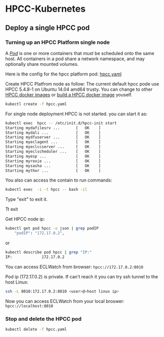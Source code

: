 # HPCC-Kubernetes
## Deploy a single HPCC pod
### Turning up an HPCC Platform single node
A [_Pod_](https://github.com/kubernetes/kubernetes/blob/master/docs/user-guide/pods.md) is one or more containers that _must_ be scheduled onto the same host.  All containers in a pod share a network namespace, and may optionally share mounted volumes.

Here is the config for the hpcc platform pod: [hpcc.yaml](hpcc.yaml)

Create HPCC Platfrom node as follow:
The current default hpcc pode use HPCC 5.4.8-1 on Ubuntu 14.04 amd64 trusty. You can change to other [HPCC docker images](https://hub.docker.com/r/hpccsystems/platform) or [build a HPCC docker image](https://github.com/hpcc-systems/docker-hpcc) youself.
```sh
kubectl create -f hpcc.yaml
```
For single node deployment HPCC is not started. you can start it as:
```sh
kubectl exec  hpcc -- /etc/init.d/hpcc-init start
Starting mydafilesrv ...       [   OK    ]   
Starting mydali ...            [   OK    ]   
Starting mydfuserver ...       [   OK    ]   
Starting myeclagent ...        [   OK    ]   
Starting myeclccserver ...     [   OK    ]   
Starting myeclscheduler ...    [   OK    ]   
Starting myesp ...             [   OK    ]   
Starting myroxie ...           [   OK    ]   
Starting mysasha ...           [   OK    ]   
Starting mythor ...            [   OK    ] 
```
You also can access the contain to run commands:
```sh
kubectl exec  -i -t hpcc -- bash -il
```
Type "exit" to exit it.

Tt
exit

Get HPCC node ip:
```sh
kubectl get pod hpcc -o json | grep podIP
    "podIP": "172.17.0.2",
```
or
```sh
kubectl describe pod hpcc | grep "IP:"
IP:				172.17.0.2
```
You can access ECLWatch from browser: ```hpcc://172.17.0.2:8010```

Pod ip (172.17.0.2) is private. If can't reach it you can try ssh tunnel to the host Linux:
```sh
ssh -L 8010:172.17.0.2:8010 <user>@<host linux ip>
```
Now you can access ECLWatch from your local broswer: ```hpcc://localhost:8010```

### Stop and delete the HPCC pod
```sh
kubectl delete -f hpcc.yaml
